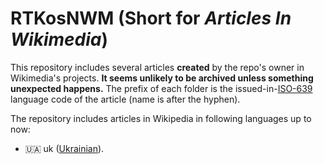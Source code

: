 # RTKosNWM (Short for *Articles In Wikimedia*)
This repository includes several articles **created** by the repo's owner in Wikimedia's projects. **It seems unlikely to be archived unless something unexpected happens.**
The prefix of each folder is the issued-in-[ISO-639](https://en.wikipedia.org/wiki/ISO_639) language code of the article (name is after the hyphen).

The repository includes articles in Wikipedia in following languages up to now:
- 🇺🇦 uk ([Ukrainian](https://uk.wikipedia.org)).

